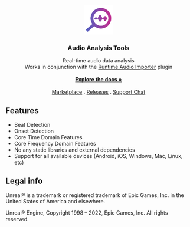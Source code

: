 <br/>
<p align="center">
  <a href="https://github.com/gtreshchev/audioanalysistools">
    <img src="Resources/Icon128.png" alt="Logo" width="80" height="80">
  </a>

<h3 align="center">Audio Analysis Tools</h3>

  <p align="center">
    Real-time audio data analysis<br>Works in conjunction with the <a href="https://github.com/gtreshchev/runtimeaudioimporter">Runtime Audio Importer</a> plugin
    <br/>
    <br/>
    <a href="https://github.com/gtreshchev/AudioAnalysisTools/wiki/"><strong>Explore the docs »</strong></a>
    <br/>
    <br/>
    <a href="https://unrealengine.com/marketplace/product/audio-analysis-tools">Marketplace</a>
    .
    <a href="https://github.com/gtreshchev/audioanalysistools/releases">Releases</a>
    .
    <a href="https://t.me/georgydev">Support Chat</a>
  </p>

## Features

- Beat Detection
- Onset Detection
- Core Time Domain Features
- Core Frequency Domain Features
- No any static libraries and external dependencies
- Support for all available devices (Android, iOS, Windows, Mac, Linux, etc)

## Legal info

Unreal® is a trademark or registered trademark of Epic Games, Inc. in the United States of America and elsewhere.

Unreal® Engine, Copyright 1998 – 2022, Epic Games, Inc. All rights reserved.
